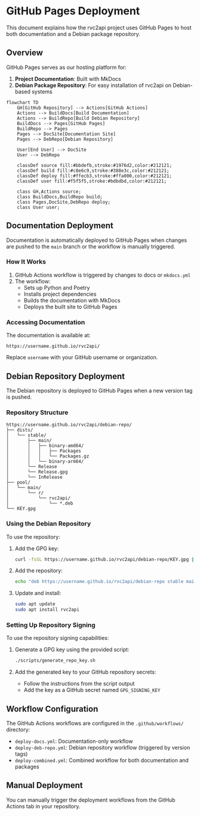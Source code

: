 # GitHub Pages Deployment

This document explains how the rvc2api project uses GitHub Pages to host both documentation and a Debian package repository.

## Overview

GitHub Pages serves as our hosting platform for:

1. **Project Documentation**: Built with MkDocs
2. **Debian Package Repository**: For easy installation of rvc2api on Debian-based systems

```mermaid
flowchart TD
    GH[GitHub Repository] --> Actions[GitHub Actions]
    Actions --> BuildDocs[Build Documentation]
    Actions --> BuildRepo[Build Debian Repository]
    BuildDocs --> Pages[GitHub Pages]
    BuildRepo --> Pages
    Pages --> DocSite[Documentation Site]
    Pages --> DebRepo[Debian Repository]

    User[End User] --> DocSite
    User --> DebRepo

    classDef source fill:#bbdefb,stroke:#1976d2,color:#212121;
    classDef build fill:#c8e6c9,stroke:#388e3c,color:#212121;
    classDef deploy fill:#ffecb3,stroke:#ffa000,color:#212121;
    classDef user fill:#f5f5f5,stroke:#bdbdbd,color:#212121;

    class GH,Actions source;
    class BuildDocs,BuildRepo build;
    class Pages,DocSite,DebRepo deploy;
    class User user;
```

## Documentation Deployment

Documentation is automatically deployed to GitHub Pages when changes are pushed to the `main` branch or the workflow is manually triggered.

### How It Works

1. GitHub Actions workflow is triggered by changes to docs or `mkdocs.yml`
2. The workflow:
   - Sets up Python and Poetry
   - Installs project dependencies
   - Builds the documentation with MkDocs
   - Deploys the built site to GitHub Pages

### Accessing Documentation

The documentation is available at:

```
https://username.github.io/rvc2api/
```

Replace `username` with your GitHub username or organization.

## Debian Repository Deployment

The Debian repository is deployed to GitHub Pages when a new version tag is pushed.

### Repository Structure

```
https://username.github.io/rvc2api/debian-repo/
├── dists/
│   └── stable/
│       ├── main/
│       │   ├── binary-amd64/
│       │   │   ├── Packages
│       │   │   └── Packages.gz
│       │   └── binary-arm64/
│       └── Release
│       └── Release.gpg
│       └── InRelease
├── pool/
│   └── main/
│       └── r/
│           └── rvc2api/
│               └── *.deb
└── KEY.gpg
```

### Using the Debian Repository

To use the repository:

1. Add the GPG key:

   ```bash
   curl -fsSL https://username.github.io/rvc2api/debian-repo/KEY.gpg | sudo apt-key add -
   ```

2. Add the repository:

   ```bash
   echo "deb https://username.github.io/rvc2api/debian-repo stable main" | sudo tee /etc/apt/sources.list.d/rvc2api.list
   ```

3. Update and install:
   ```bash
   sudo apt update
   sudo apt install rvc2api
   ```

### Setting Up Repository Signing

To use the repository signing capabilities:

1. Generate a GPG key using the provided script:

   ```bash
   ./scripts/generate_repo_key.sh
   ```

2. Add the generated key to your GitHub repository secrets:
   - Follow the instructions from the script output
   - Add the key as a GitHub secret named `GPG_SIGNING_KEY`

## Workflow Configuration

The GitHub Actions workflows are configured in the `.github/workflows/` directory:

- `deploy-docs.yml`: Documentation-only workflow
- `deploy-deb-repo.yml`: Debian repository workflow (triggered by version tags)
- `deploy-combined.yml`: Combined workflow for both documentation and packages

## Manual Deployment

You can manually trigger the deployment workflows from the GitHub Actions tab in your repository.
